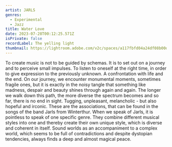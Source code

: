 ```yaml
---
artist: JARLS
genres:
  - Experimental
  - Jazz
title: Water Love
date: 2023-07-28T00:12:25.571Z
isPrivate: false
recordLabel: The yelling light
thumbnail: https://lightroom.adobe.com/v2c/spaces/a117fbfd04a24df08b00dc7343422215/assets/ab2c4772357618ab494cc91bf68ca9b8/revisions/98fa7e4472be441eae78e4294f931e35/renditions/c696b9d613816736758464bdd006f74e
---
```

<!--StartFragment-->

To create music is not to be guided by schemas. It is to set out on a journey and to perceive small impulses. To listen to oneself at the right time, in order to give expression to the previously unknown. A confrontation with life and the end. On our journey, we encounter monumental moments, sometimes fragile ones, but it is exactly in the noisy tangle that something like madness, despair and beauty shines through again and again. The longer we walk down this path, the more diverse the spectrum becomes and so far, there is no end in sight. Tugging, unpleasant, melancholic - but also hopeful and irconic. These are the associations, that can be found in the songs of the band Jarls from Winterthur. When we speak of Jarls, it is pointless to speak of one specific genre. They combine different musical styles into one and thereby create their own unique style, which is diverse and coherent in itself. Sound worlds as an accompaniment to a complex world, which seems to be full of contradictions and despite dystopian tendencies, always finds a deep and almost magical peace.

<!--EndFragment-->